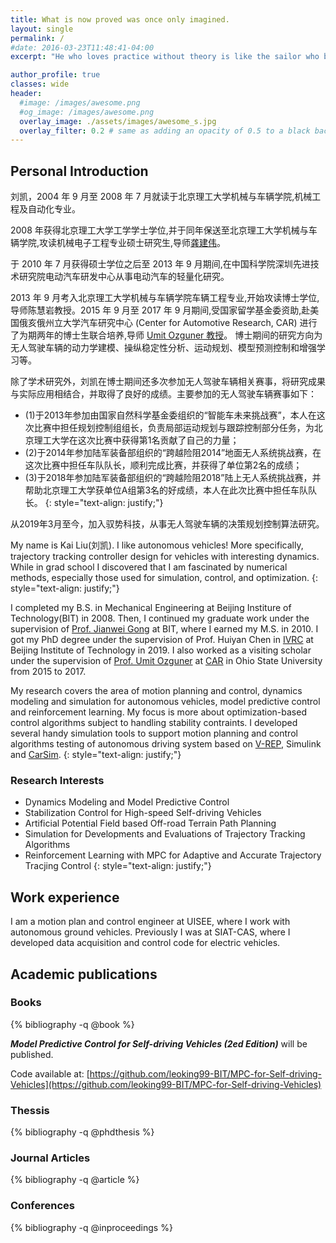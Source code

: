 ```yaml
---
title: What is now proved was once only imagined.
layout: single
permalink: /
#date: 2016-03-23T11:48:41-04:00
excerpt: "He who loves practice without theory is like the sailor who boards ship without a rudder and compass and never knows where he may be cast. -- Leonardo da Vinci, 1452-1519"

author_profile: true
classes: wide
header:
  #image: /images/awesome.png
  #og_image: /images/awesome.png
  overlay_image: ./assets/images/awesome_s.jpg
  overlay_filter: 0.2 # same as adding an opacity of 0.5 to a black background
---
```



## Personal Introduction
刘凯，2004 年 9 月至 2008 年 7 月就读于北京理工大学机械与车辆学院,机械工程及自动化专业。

2008 年获得北京理工大学工学学士学位,并于同年保送至北京理工大学机械与车辆学院,攻读机械电子工程专业硕士研究生,导师[龚建伟](http://me.bit.edu.cn/szdw/jlgcx/qjyjs/bssds2/86320.htm)。

于 2010 年 7 月获得硕士学位之后至 2013 年 9 月期间,在中国科学院深圳先进技术研究院电动汽车研发中心从事电动汽车的轻量化研究。

2013 年 9 月考入北京理工大学机械与车辆学院车辆工程专业,开始攻读博士学位,导师陈慧岩教授。2015 年 9 月至 2017 年 9 月期间,受国家留学基金委资助,赴美国俄亥俄州立大学汽车研究中心 (Center for Automotive Research, CAR) 进行了为期两年的博士生联合培养,导师 [Umit Ozguner 教授](http://wavelab.uwaterloo.ca/?page_id=593)。
博士期间的研究方向为无人驾驶车辆的动力学建模、操纵稳定性分析、运动规划、模型预测控制和增强学习等。

除了学术研究外，刘凯在博士期间还多次参加无人驾驶车辆相关赛事，将研究成果与实际应用相结合，并取得了良好的成绩。主要参加的无人驾驶车辆赛事如下：
* (1)于2013年参加由国家自然科学基金委组织的“智能车未来挑战赛”，本人在这次比赛中担任规划控制组组长，负责局部运动规划与跟踪控制部分任务，为北京理工大学在这次比赛中获得第1名贡献了自己的力量；
* (2)于2014年参加陆军装备部组织的“跨越险阻2014”地面无人系统挑战赛，在这次比赛中担任车队队长，顺利完成比赛，并获得了单位第2名的成绩；
* (3)于2018年参加陆军装备部组织的“跨越险阻2018”陆上无人系统挑战赛，并帮助北京理工大学获单位A组第3名的好成绩，本人在此次比赛中担任车队队长。
{: style="text-align: justify;"}

从2019年3月至今，加入驭势科技，从事无人驾驶车辆的决策规划控制算法研究。

My name is Kai Liu(刘凯). I like autonomous vehicles! More specifically, trajectory tracking controller design for vehicles with interesting dynamics. While in grad school I discovered that I am fascinated by numerical methods, especially those used for simulation, control, and optimization.
{: style="text-align: justify;"}

I completed my B.S. in Mechanical Engineering at Beijing Institure of Technology(BIT) in 2008.
Then, I continued my graduate work under the supervision of [Prof. Jianwei Gong](http://me.bit.edu.cn/szdw/jlgcx/qjyjs/bssds2/86320.htm) at BIT, where I earned my M.S. in 2010.
I got my PhD degree under the supervision of Prof. Huiyan Chen in [IVRC](https://sites.google.com/site/ivrcbit/home) at Beijing Institute of Technology in 2019.
I also worked as a visiting scholar under the supervision of [Prof. Umit Ozguner](http://wavelab.uwaterloo.ca/?page_id=593) at [CAR](http://wavelab.uwaterloo.ca/) in Ohio State University from 2015 to 2017.


My research covers the area of motion planning and control, dynamics modeling and simulation for autonomous vehicles, model predictive control and reinforcement learning. My focus is more about optimization-based control algorithms subject to handling stability contraints.
I developed several handy simulation tools to support motion planning and control algorithms testing of autonomous driving system based on [V-REP](http://www.coppeliarobotics.com/), Simulink and [CarSim](https://www.carsim.com/).
{: style="text-align: justify;"}


### Research Interests
* Dynamics Modeling and Model Predictive Control
* Stabilization Control for High-speed Self-driving Vehicles
* Artificial Potential Field based Off-road Terrain Path Planning
* Simulation for Developments and Evaluations of Trajectory Tracking Algorithms
* Reinforcement Learning with MPC for Adaptive and Accurate Trajectory Tracjing Control
{: style="text-align: justify;"}


## Work experience

I am a motion plan and control engineer at UISEE, where I work with autonomous ground vehicles.
Previously I was at SIAT-CAS, where I developed data acquisition and control code for electric vehicles.



## Academic publications

### Books

{% bibliography -q @book %}


***Model Predictive Control for Self-driving Vehicles (2ed Edition)*** will be published.

Code available at:
[https://github.com/leoking99-BIT/MPC-for-Self-driving-Vehicles](https://github.com/leoking99-BIT/MPC-for-Self-driving-Vehicles)



### Thessis

{% bibliography -q @phdthesis %}



### Journal Articles

{% bibliography -q @article %}


### Conferences

{% bibliography -q @inproceedings %}






